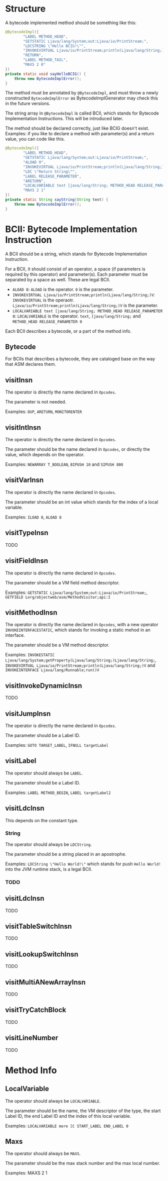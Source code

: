 # Structure
A bytecode implemented method should be something like this:

```java
@BytecodeImpl({
        "LABEL METHOD_HEAD",
        "GETSTATIC Ljava/lang/System;out:Ljava/io/PrintStream;",
        "LDCSTRING \"Hello BCIG!\"",
        "INVOKEVIRTUAL Ljava/io/PrintStream;println(Ljava/lang/String;)V",
        "RETURN",
        "LABEL METHOD_TAIL",
        "MAXS 2 0"
})
private static void sayHelloBCIG() {
    throw new BytecodeImplError();
}
```

The method must be annotated by `@BytecodeImpl`, and must throw a newly constructed `BytecodeImplError`
as BytecodeImplGenerator may check this in the future versions.

The string array in `@BytecodeImpl` is called BCII, which stands for Bytecode Implementation Instructions.
This will be introduced later.

The method should be declared correctly, just like BCIG doesn't exist. Examples: if you like to declare a method
with parameter(s) and a return value, you can code like this.
```java
@BytecodeImpl({
        "LABEL METHOD_HEAD",
        "GETSTATIC Ljava/lang/System;out:Ljava/io/PrintStream;",
        "ALOAD 0",
        "INVOKEVIRTUAL Ljava/io/PrintStream;println(Ljava/lang/String;)V",
        "LDC \"Return String\"",
        "LABEL RELEASE_PARAMETER",
        "ARETURN",
        "LOCALVARIABLE text [java/lang/String; METHOD_HEAD RELEASE_PARAMETER 0",
        "MAXS 2 1"
})
private static String sayString(String text) {
    throw new BytecodeImplError();
}
```

# BCII: Bytecode Implementation Instruction
A BCII should be a string, which stands for Bytecode Implementation Instruction.

For a BCII, it should consist of an operator, a space (if parameters is required by this operator) and parameter(s).
Each parameter must be separated by a space as well.
These are legal BCII.

- `ALOAD 0`: `ALOAD` is the operator. `0` is the parameter.
- `INVOKEVIRTUAL Ljava/io/PrintStream;println(Ljava/lang/String;)V`: `INVOKEVIRTUAL` is the operaotr. `Ljava/io/PrintStream;println(Ljava/lang/String;)V` is the parameter.
- `LOCALVARIABLE text [java/lang/String; METHOD_HEAD RELEASE_PARAMETER 0`:
  `LOCALVARIABLE` is the operator. `text`, `[java/lang/String;` and `METHOD_HEAD RELEASE_PARAMETER 0`

Each BCII describes a bytecode, or a part of the method info.

## Bytecode
For BCIIs that describes a bytecode, they are cataloged base on the way that ASM declares them.

## visitInsn
The operator is directly the name declared in `Opcodes`.

The parameter is not needed.

Examples: `DUP`, `ARETURN`, `MONITORENTER`

## visitIntInsn
The operator is directly the name declared in `Opcodes`.

The parameter should be the name declared in `Opcodes`, or directly the value, which depends on the operator.

Examples: `NEWARRAY T_BOOLEAN`, `BIPUSH 10` and `SIPUSH 800`

## visitVarInsn
The operator is directly the name declared in `Opcodes`.

The parameter should be an int value which stands for the index of a local variable.

Examples: `ILOAD 0`, `ALOAD 8`

## visitTypeInsn
TODO

## visitFieldInsn
The operator is directly the name declared in `Opcodes`.

The parameter should be a VM field method descriptor.

Examples: `GETSTATIC Ljava/lang/System;out:Ljava/io/PrintStream;`, `GETFIELD Lorg/objectweb/asm/MethodVisitor;api:I`

## visitMethodInsn
The operator is directly the name declared in `Opcodes`, with a new operator `INVOKEINTERFACESTATIC`, which stands for invoking a static mehod in an interface.

The parameter should be a VM method descriptor.

Examples: `INVOKESTATIC Ljava/lang/System;getProperty(Ljava/lang/String;)Ljava/lang/String;`, `INVOKEVIRTUAL Ljava/io/PrintStream;println(Ljava/lang/String;)V` and `INVOKEINTERFACE Ljava/lang/Runnable;run()V`

## visitInvokeDynamicInsn
TODO

## visitJumpInsn
The operator is directly the name declared in `Opcodes`.

The parameter should be a Label ID.

Examples: `GOTO TARGET_LABEL`, `IFNULL targetLabel`

## visitLabel
The operator should always be `LABEL`.

The parameter should be a Label ID.

Examples: `LABEL METHOD_BEGIN`, `LABEL targetLabel2`

## visitLdcInsn
This depends on the constant type.

### String
The operator should always be `LDCString`.

The parameter should be a string placed in an apostrophe.

Examples: `LDCString \"Hello World!\"` which stands for push `Hello World!` into the JVM runtime stack,  is a legal BCII.

### TODO

## visitLdcInsn
TODO

## visitTableSwitchInsn
TODO

## visitLookupSwitchInsn
TODO

## visitMultiANewArrayInsn
TODO

## visitTryCatchBlock
TODO

## visitLineNumber
TODO

# Method Info

## LocalVariable
The operator should always be `LOCALVARIABLE`.

The parameter should be the name, the VM descriptor of the type, the start Label ID, the end Label ID and the index of this local variable.

Examples: `LOCALVARIABLE more [C START_LABEL END_LABEL 0`

## Maxs
The operator should always be `MAXS`.

The parameter should be the max stack number and the max local number.

Examples: MAXS 2 1